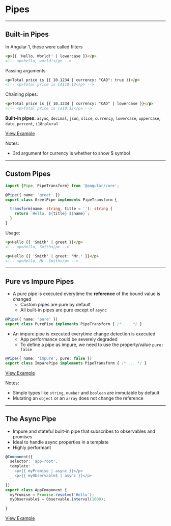 <!-- .slide: data-background="./slide/images/background.jpg" -->
# Pipes

---

## Built-in Pipes

In Angular 1, these were called filters

```html
<p>{{ 'Hello, World!' | lowercase }}</p>
<!-- <p>hello, world!</p> -->
```

Passing arguments:

```html
<p>Total price is {{ 10.1234 | currency: "CAD": true }}</p>
<!-- <p>Total price is CA$10.12</p> -->
```

Chaining pipes:

```html
<p>Total price is {{ 10.1234 | currency: "CAD" | lowercase }}</p>
<!-- <p>Total price is ca10.12</p> -->
```

**Built-in pipes:** `async`, `decimal`, `json`, `slice`, `currency`, `lowercase`, `uppercase`, `date`, `percent`, `i18nplural`

[View Example](https://plnkr.co/edit/p89vQtCkr51Turd3R2pM?p=preview)

Notes:

- 3rd argument for currency is whether to show $ symbol

---

## Custom Pipes

```ts
import {Pipe, PipeTransform} from '@angular/core';

@Pipe({ name: 'greet' })
export class GreetPipe implements PipeTransform {

  transform(name: string, title = ''): string {
    return `Hello, ${title} ${name}`;
  }
}
```

Usage:

```html
<p>Hello {{ 'Smith' | greet }}</p>
<!-- <p>Hello, Smith</p> -->

<p>Hello {{ 'Smith' | greet: 'Mr.' }}</p>
<!-- <p>Hello, Mr. Smith</p> -->
```

---

## Pure vs Impure Pipes

- A pure pipe is executed everytime the **reference** of the bound value is changed
  - Custom pipes are pure by default
  - All built-in pipes are pure except of `async`

```ts
@Pipe({ name: 'pure' })
export class PurePipe implements PipeTransform { /* ... */ }
```

- An impure pipe is executed everytime change detection is executed
  - App performance could be severely degraded
  - To define a pipe as impure, we need to use the property/value `pure: false`

```ts
@Pipe({ name: 'impure', pure: false })
export class ImpurePipe implements PipeTransform { /* ... */ }
```

[View Example](https://plnkr.co/edit/a6TYpCugGXlz12B2RI2t?p=preview)

Notes:

- Simple types like `string`, `number` and `boolean` are immutable by default
- Mutating an `object` or an `array` does not change the reference

---

## The Async Pipe

- Impure and stateful built-in pipe that subscribes to observables and promises
- Ideal to handle async properties in a template
- Highly performant

```ts
@Component({
  selector: 'app-root',
  template: `
    <p>{{ myPromise | async }}</p>
    <p>{{ myObservable$ | async }}</p>
  `
})
export class AppComponent {
  myPromise = Promise.resolve('Hello');
  myObservable$ = Observable.interval(1000);

}
```

[View Example](https://plnkr.co/edit/rpUAzH8sPK5c1NEJtAVl?p=preview)

